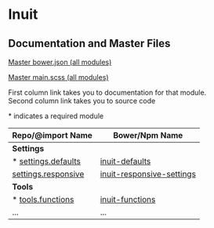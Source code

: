 
# Inuit

## Documentation and Master Files

[Master bower.json (all modules)](bower.json)

[Master main.scss (all modules)](main.scss)

First column link takes you to documentation for that module.  
Second column link takes you to source code

   \* indicates a required module

| Repo/@import Name  | Bower/Npm Name |
| ------------- | ------------- |
| **Settings**       |   |
|* [settings.defaults](https://github.com/inuitcss/settings.defaults/blob/master/README.md)  | [inuit-defaults](https://github.com/inuitcss/settings.defaults/blob/master/_settings.defaults.scss) |
|[settings.responsive](https://github.com/inuitcss/settings.responsive/blob/master/README.md)  | [inuit-responsive-settings](https://github.com/inuitcss/settings.responsive/blob/master/_settings.responsive.scss) |
| **Tools**     |   |
|* [tools.functions](https://github.com/inuitcss/tools.functions/blob/master/README.md)  | [inuit-functions](https://github.com/inuitcss/tools.functions/blob/master/_tools.functions.scss) |
|... | ...|

